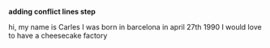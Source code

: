 **adding conflict lines step**

hi, my  name is Carles
I was born in barcelona in april 27th 1990
I would love to have a cheesecake factory